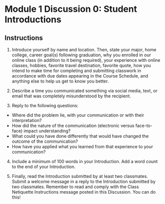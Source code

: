 # Module 1 Discussion 0: Student Introductions

## Instructions

1. Introduce yourself by name and location. Then, state your major, home
  college, career goal(s) following graduation, why you enrolled in our online
  class (in addition to it being required), your experience with online
  classes, hobbies, favorite travel destination, favorite quote, how you intend
  to make time for completing and submitting classwork in accordance with due
  dates appearing in the Course Schedule, and anything else to help us get to
  know you better. 

2. Describe a time you communicated something via social media, text, or email
  that was completely misunderstood by the recipient.

3. Reply to the following questions:

  * Where did the problem lie, with your communication or with their
    interpretation?
  * How did the nature of the communication (electronic versus face-to-face)
    impact understanding?
  * What could you have done differently that would have changed the outcome of
    the communication?
  * How have you applied what you learned from that experience to your
    communication?

4. Include a minimum of 100 words in your Introduction. Add a word count to
  the end of your Introduction.

5. Finally, read the Introduction submitted by at least two classmates. Submit a
  welcome message in a reply to the Introduction submitted by two classmates.
  Remember to read and comply with the Class Netiquette Instructions message
  posted in this Discussion. You can do this!

